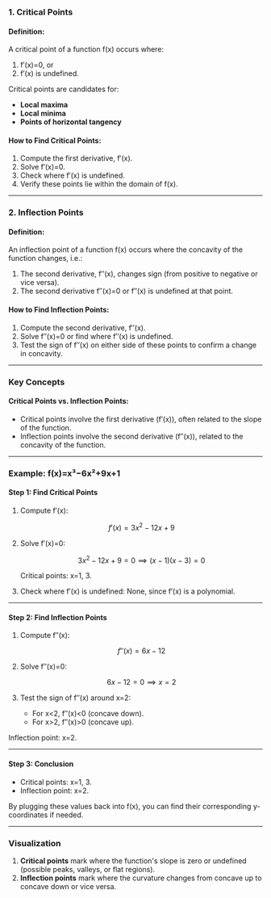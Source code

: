 ### 1. **Critical Points**

#### Definition:

A critical point of a function f(x) occurs where:

1. f′(x)=0, or
2. f′(x) is undefined.

Critical points are candidates for:

- **Local maxima**
- **Local minima**
- **Points of horizontal tangency**

#### How to Find Critical Points:

1. Compute the first derivative, f′(x).
2. Solve f′(x)=0.
3. Check where f′(x) is undefined.
4. Verify these points lie within the domain of f(x).

---

### 2. **Inflection Points**

#### Definition:

An inflection point of a function f(x) occurs where the concavity of the function changes, i.e.:

1. The second derivative, f′′(x), changes sign (from positive to negative or vice versa).
2. The second derivative f′′(x)=0 or f′′(x) is undefined at that point.

#### How to Find Inflection Points:

1. Compute the second derivative, f′′(x).
2. Solve f′′(x)=0 or find where f′′(x) is undefined.
3. Test the sign of f′′(x) on either side of these points to confirm a change in concavity.

---

### Key Concepts

#### **Critical Points vs. Inflection Points:**

- Critical points involve the first derivative (f′(x)), often related to the slope of the function.
- Inflection points involve the second derivative (f′′(x)), related to the concavity of the function.

---

### Example: f(x)=x³−6x²+9x+1

#### Step 1: Find Critical Points

1. Compute f′(x):
    
    $$f'(x) = 3x^2 - 12x + 9$$
2. Solve f′(x)=0:
    
    $$3x^2 - 12x + 9 = 0 \implies (x - 1)(x - 3) = 0$$
    
    Critical points: x=1, 3.
    
3. Check where f′(x) is undefined: None, since f′(x) is a polynomial.
    

---

#### Step 2: Find Inflection Points

1. Compute f′′(x):
    
    $$f''(x) = 6x - 12$$
2. Solve f′′(x)=0:
    
    $$6x - 12 = 0 \implies x = 2$$
3. Test the sign of f′′(x) around x=2:
    
    - For x<2, f′′(x)<0 (concave down).
    - For x>2, f′′(x)>0 (concave up).

Inflection point: x=2.

---

#### Step 3: Conclusion

- Critical points: x=1, 3.
- Inflection point: x=2.

By plugging these values back into f(x), you can find their corresponding y-coordinates if needed.

---

### Visualization

1. **Critical points** mark where the function's slope is zero or undefined (possible peaks, valleys, or flat regions).
2. **Inflection points** mark where the curvature changes from concave up to concave down or vice versa.